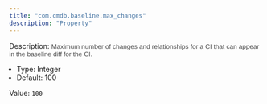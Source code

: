 ```yaml
---
title: "com.cmdb.baseline.max_changes"
description: "Property"
---
```


Description: <span style = 'font-family: Arial; font-size: 13px; color: #4a4a4a;'>Maximum number of changes and relationships for a CI that can appear in the baseline diff for the CI.<ul style='margin: 0px; padding-left:15px;'><li>Type: Integer</li><li>Default: 100</li></ul></span>

Value: `100`